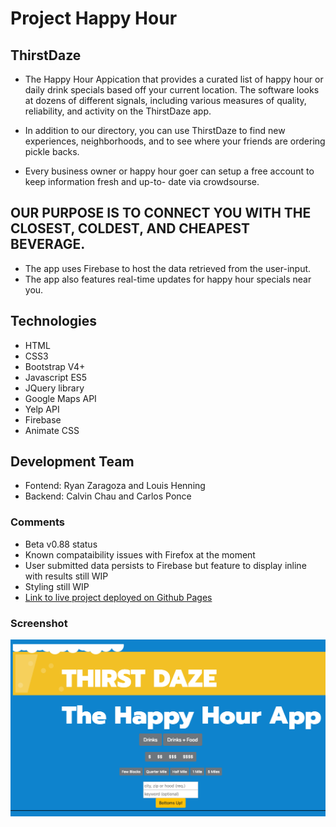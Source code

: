 # Project Happy Hour

## ThirstDaze 
 * The Happy Hour Appication that provides a curated list of happy hour or daily drink specials based off your current location. The software looks at dozens of different signals, including various measures of quality, reliability, and activity on the ThirstDaze app.
* In addition to our directory, you can use ThirstDaze to find new experiences, neighborhoods, and to see where your friends are ordering pickle backs. 

* Every business owner or happy hour goer can setup a free account to keep information fresh and up-to- date via crowdsourse.

## OUR PURPOSE IS TO CONNECT YOU WITH THE CLOSEST, COLDEST, AND CHEAPEST BEVERAGE.

* The app uses Firebase to host the data retrieved from the user-input.
* The app also features real-time updates for happy hour specials near you.

## Technologies 
* HTML 
* CSS3 
* Bootstrap V4+ 
* Javascript ES5 
* JQuery library 
* Google Maps API 
* Yelp API 
* Firebase
* Animate CSS

## Development Team
* Fontend: Ryan Zaragoza and Louis Henning
* Backend: Calvin Chau and Carlos Ponce

### Comments
* Beta v0.88 status
* Known compataibility issues with Firefox at the moment
* User submitted data persists to Firebase but feature to display inline with results still WIP
* Styling still WIP
* [Link to live project deployed on Github Pages](https://bavarianstance.github.io/ThirstDaze-Happy-Hour-Search/)

### Screenshot
![screenshot](./assets/img/screenshot.png "Screenshot 1")
